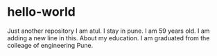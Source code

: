 # hello-world
Just another repository
I am atul. I stay in pune. I am 59 years old. 
I am adding a new line in this. About my education. 
I am graduated from the colleage of engineering Pune. 
